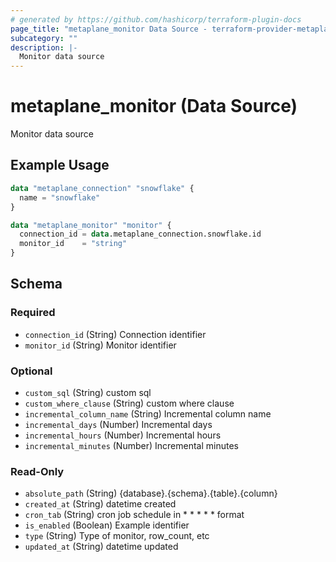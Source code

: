 ```yaml
---
# generated by https://github.com/hashicorp/terraform-plugin-docs
page_title: "metaplane_monitor Data Source - terraform-provider-metaplane"
subcategory: ""
description: |-
  Monitor data source
---
```


# metaplane_monitor (Data Source)

Monitor data source

## Example Usage

```terraform
data "metaplane_connection" "snowflake" {
  name = "snowflake"
}

data "metaplane_monitor" "monitor" {
  connection_id = data.metaplane_connection.snowflake.id
  monitor_id    = "string"
}
```

<!-- schema generated by tfplugindocs -->
## Schema

### Required

- `connection_id` (String) Connection identifier
- `monitor_id` (String) Monitor identifier

### Optional

- `custom_sql` (String) custom sql
- `custom_where_clause` (String) custom where clause
- `incremental_column_name` (String) Incremental column name
- `incremental_days` (Number) Incremental days
- `incremental_hours` (Number) Incremental hours
- `incremental_minutes` (Number) Incremental minutes

### Read-Only

- `absolute_path` (String) {database}.{schema}.{table}.{column}
- `created_at` (String) datetime created
- `cron_tab` (String) cron job schedule in * * * * * format
- `is_enabled` (Boolean) Example identifier
- `type` (String) Type of monitor, row_count, etc
- `updated_at` (String) datetime updated


